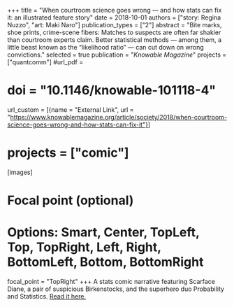 +++
title = "When courtroom science goes wrong — and how stats can fix it: an illustrated feature story"
date = 2018-10-01
authors = ["story: Regina Nuzzo", "art: Maki Naro"]
publication_types = ["2"]
abstract = "Bite marks, shoe prints, crime-scene fibers: Matches to suspects are often far shakier than courtroom experts claim. Better statistical methods — among them, a little beast known as the “likelihood ratio” — can cut down on wrong convictions."
selected = true
publication = "*Knowable Magazine*"
projects = ["quantcomm"]
#url_pdf =
# doi = "10.1146/knowable-101118-4"
url_custom = [{name = "External Link", url = "https://www.knowablemagazine.org/article/society/2018/when-courtroom-science-goes-wrong-and-how-stats-can-fix-it"}]
# projects = ["comic"]
[images]

  # Focal point (optional)
  # Options: Smart, Center, TopLeft, Top, TopRight, Left, Right, BottomLeft, Bottom, BottomRight
  focal_point = "TopRight"
+++
A stats comic narrative featuring Scarface Diane, a pair of suspicious Birkenstocks, and the superhero duo Probability and Statistics. [Read it here.]("https://www.knowablemagazine.org/article/society/2018/when-courtroom-science-goes-wrong-and-how-stats-can-fix-it)

